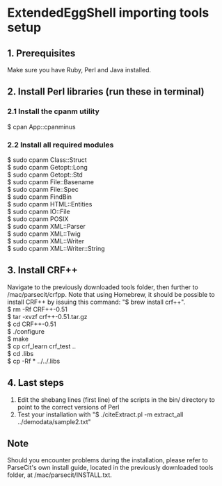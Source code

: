 # ExtendedEggShell importing tools setup

## 1. Prerequisites
Make sure you have Ruby, Perl and Java installed.

## 2. Install Perl libraries (run these in terminal)
### 2.1 Install the cpanm utility
$ cpan App::cpanminus

### 2.2 Install all required modules
$ sudo cpanm Class::Struct</br>
$ sudo cpanm Getopt::Long</br>
$ sudo cpanm Getopt::Std</br>
$ sudo cpanm File::Basename</br>
$ sudo cpanm File::Spec</br>
$ sudo cpanm FindBin</br>
$ sudo cpanm HTML::Entities</br>
$ sudo cpanm IO::File</br>
$ sudo cpanm POSIX</br>
$ sudo cpanm XML::Parser</br>
$ sudo cpanm XML::Twig</br>
$ sudo cpanm XML::Writer</br>
$ sudo cpanm XML::Writer::String</br>

## 3. Install CRF++
Navigate to the previously downloaded tools folder, then further to /mac/parsecit/crfpp. Note that using Homebrew, it should be possible to install CRF++ by issuing this command: "$ brew install crf++".</br>
$ rm -Rf CRF++-0.51</br>
$ tar -xvzf crf++-0.51.tar.gz</br>
$ cd CRF++-0.51</br>
$ ./configure</br>
$ make</br>
$ cp crf_learn crf_test ..</br>
$ cd .libs</br>
$ cp -Rf * ../../.libs</br>


## 4. Last steps
1. Edit the shebang lines (first line) of the scripts in the bin/ directory to point to the correct versions of Perl
1. Test your installation with "$ ./citeExtract.pl -m extract_all ../demodata/sample2.txt"


## Note
Should you encounter problems during the installation, please refer to ParseCit's own install guide, located in the previously downloaded tools folder, at /mac/parsecit/INSTALL.txt.
